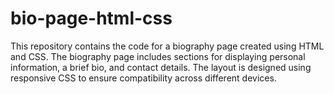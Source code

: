 # bio-page-html-css
This repository contains the code for a biography page created using HTML and CSS. The biography page includes sections for displaying personal information, a brief bio, and contact details. The layout is designed using responsive CSS to ensure compatibility across different devices. 
